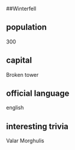 ##Winterfell
## population
300


## capital
Broken tower

 
## official language
english

## interesting trivia
Valar Morghulis


